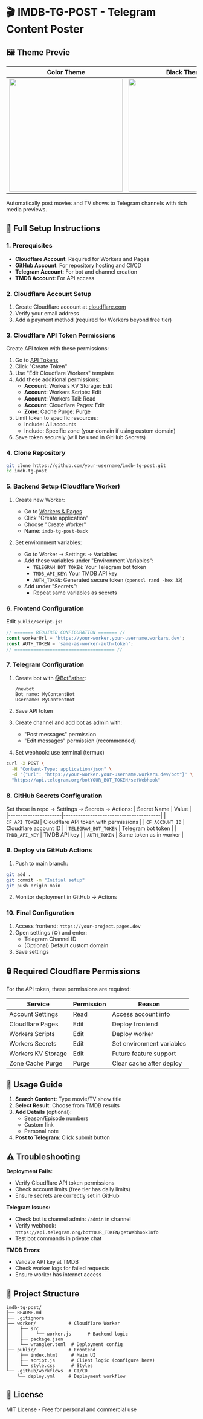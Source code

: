 # 🎬 IMDB-TG-POST - Telegram Content Poster

## 🖼️ Theme Previe
| Color Theme | Black Theme |
|-------------|-------------|
| <img src="shttps://i.imgur.com/HcgZs2Q.jpeg" width="300"> | <img src=" https://i.imgur.com/qdaPJyd.jpeg" width="300"> |

Automatically post movies and TV shows to Telegram channels with rich media previews.

## 🔧 Full Setup Instructions

### 1. Prerequisites
- **Cloudflare Account**: Required for Workers and Pages
- **GitHub Account**: For repository hosting and CI/CD
- **Telegram Account**: For bot and channel creation
- **TMDB Account**: For API access

### 2. Cloudflare Account Setup
1. Create Cloudflare account at [cloudflare.com](https://dash.cloudflare.com/sign-up)
2. Verify your email address
3. Add a payment method (required for Workers beyond free tier)

### 3. Cloudflare API Token Permissions
Create API token with these permissions:
1. Go to [API Tokens](https://dash.cloudflare.com/profile/api-tokens)
2. Click "Create Token"
3. Use "Edit Cloudflare Workers" template
4. Add these additional permissions:
   - **Account**: Workers KV Storage: Edit
   - **Account**: Workers Scripts: Edit
   - **Account**: Workers Tail: Read
   - **Account**: Cloudflare Pages: Edit
   - **Zone**: Cache Purge: Purge
5. Limit token to specific resources:
   - Include: All accounts
   - Include: Specific zone (your domain if using custom domain)
6. Save token securely (will be used in GitHub Secrets)

### 4. Clone Repository
```bash
git clone https://github.com/your-username/imdb-tg-post.git
cd imdb-tg-post
```

### 5. Backend Setup (Cloudflare Worker)
1. Create new Worker:
   - Go to [Workers & Pages](https://dash.cloudflare.com/?to=/:account/workers-and-pages)
   - Click "Create application"
   - Choose "Create Worker"
   - Name: `imdb-tg-post-back`

2. Set environment variables:
   - Go to Worker → Settings → Variables
   - Add these variables under "Environment Variables":
     - `TELEGRAM_BOT_TOKEN`: Your Telegram bot token
     - `TMDB_API_KEY`: Your TMDB API key
     - `AUTH_TOKEN`: Generated secure token (`openssl rand -hex 32`)
   - Add under "Secrets":
     - Repeat same variables as secrets

### 6. Frontend Configuration
Edit `public/script.js`:
```javascript
// ======= REQUIRED CONFIGURATION ======= //
const workerUrl = 'https://your-worker.your-username.workers.dev';
const AUTH_TOKEN = 'same-as-worker-auth-token';
// ===================================== //
```

### 7. Telegram Configuration
1. Create bot with [@BotFather](https://t.me/BotFather):
   ```text
   /newbot
   Bot name: MyContentBot
   Username: MyContentBot
   ```
2. Save API token
3. Create channel and add bot as admin with:
   - "Post messages" permission
   - "Edit messages" permission (recommended)

4. Set webhook: use terminal (termux)
```bash
curl -X POST \
  -H "Content-Type: application/json" \
  -d '{"url": "https://your-worker.your-username.workers.dev/bot"}' \
  "https://api.telegram.org/botYOUR_BOT_TOKEN/setWebhook"
```

### 8. GitHub Secrets Configuration
Set these in repo → Settings → Secrets → Actions:
| Secret Name          | Value                                  |
|----------------------|----------------------------------------|
| `CF_API_TOKEN`       | Cloudflare API token with permissions  |
| `CF_ACCOUNT_ID`      | Cloudflare account ID                  |
| `TELEGRAM_BOT_TOKEN` | Telegram bot token                     |
| `TMDB_API_KEY`       | TMDB API key                           |
| `AUTH_TOKEN`         | Same token as in worker                |

### 9. Deploy via GitHub Actions
1. Push to main branch:
```bash
git add .
git commit -m "Initial setup"
git push origin main
```
2. Monitor deployment in GitHub → Actions

### 10. Final Configuration
1. Access frontend: `https://your-project.pages.dev`
2. Open settings (⚙️) and enter:
   - Telegram Channel ID
   - (Optional) Default custom domain
3. Save settings

## 🔒 Required Cloudflare Permissions
For the API token, these permissions are required:

| Service           | Permission | Reason |
|-------------------|------------|--------|
| Account Settings  | Read       | Access account info |
| Cloudflare Pages  | Edit       | Deploy frontend |
| Workers Scripts   | Edit       | Deploy worker |
| Workers Secrets   | Edit       | Set environment variables |
| Workers KV Storage| Edit       | Future feature support |
| Zone Cache Purge  | Purge      | Clear cache after deploy |

## 🚀 Usage Guide
1. **Search Content**: Type movie/TV show title
2. **Select Result**: Choose from TMDB results
3. **Add Details** (optional):
   - Season/Episode numbers
   - Custom link
   - Personal note
4. **Post to Telegram**: Click submit button

## ⚠️ Troubleshooting
**Deployment Fails:**
- Verify Cloudflare API token permissions
- Check account limits (free tier has daily limits)
- Ensure secrets are correctly set in GitHub

**Telegram Issues:**
- Check bot is channel admin: `/admin` in channel
- Verify webhook: `https://api.telegram.org/botYOUR_TOKEN/getWebhookInfo`
- Test bot commands in private chat

**TMDB Errors:**
- Validate API key at TMDB
- Check worker logs for failed requests
- Ensure worker has internet access

## 📂 Project Structure
```
imdb-tg-post/
├── README.md
├── .gitignore
├── worker/            # Cloudflare Worker
│    ├── src
│    │     └── worker.js      # Backend logic
│    ├── package.json
│    └── wrangler.toml  # Deployment config
├── public/            # Frontend
│    ├── index.html     # Main UI
│    ├── script.js      # Client logic (configure here)
│    └── style.css      # Styles
└── .github/workflows  # CI/CD
    └── deploy.yml     # Deployment workflow
```

## 📜 License
MIT License - Free for personal and commercial use
